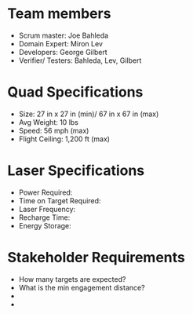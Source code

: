 # Team members
- Scrum master: Joe Bahleda
- Domain Expert: Miron Lev
- Developers: George Gilbert
- Verifier/ Testers: Bahleda, Lev, Gilbert

# Quad Specifications
- Size: 27 in x 27 in (min)/ 67 in x 67 in (max)
- Avg Weight: 10 lbs
- Speed: 56 mph (max)
- Flight Ceiling: 1,200 ft (max)

# Laser Specifications
- Power Required:
- Time on Target Required: 
- Laser Frequency:
- Recharge Time:
- Energy Storage: 

# Stakeholder Requirements
- How many targets are expected?
- What is the min engagement distance?
-
-
